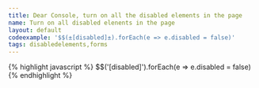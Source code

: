 ```yaml
---
title: Dear Console, turn on all the disabled elements in the page
name: Turn on all disabled elenents in the page
layout: default
codeexample: '$$(±[disabled]±).forEach(e => e.disabled = false)'
tags: disabledelements,forms
---
```


{% highlight javascript %}
$$('[disabled]').forEach(e => e.disabled = false)
{% endhighlight %}
